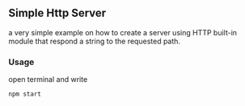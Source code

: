 ## Simple Http Server
a very simple example on how to create a server using HTTP built-in module that respond a string to the requested path.

### Usage
open terminal and write
```
npm start
```
